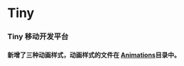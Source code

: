 # Tiny

### Tiny 移动开发平台
#### 新增了三种动画样式，动画样式的文件在  <a href='https://github.com/chaixiaomu/Tiny/tree/master/Animations'>Animations</a>目录中。

